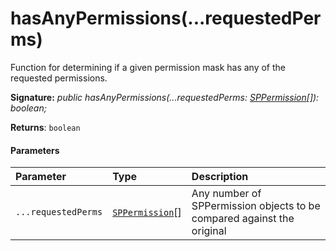 # hasAnyPermissions(...requestedPerms)

Function for determining if a given permission mask has any of the requested permissions.

**Signature:** _public hasAnyPermissions(...requestedPerms: [SPPermission](../sp-page-context/sppermission.md)[]): boolean;_

**Returns**: `boolean`



#### Parameters


| Parameter	   | Type    | Description |
|:-------------|:---------------|:------------|
| `...requestedPerms`    | [`SPPermission`](../sp-page-context/sppermission.md)[] | Any number of SPPermission objects to be compared against the original |

